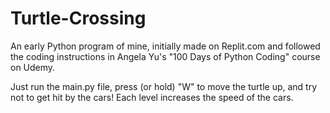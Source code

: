 # Turtle-Crossing

An early Python program of mine, initially made on Replit.com and followed the coding instructions in Angela Yu's "100 Days of Python Coding" course on Udemy.

Just run the main.py file, press (or hold) "W" to move the turtle up, and try not to get hit by the cars! Each level increases the speed of the cars.
